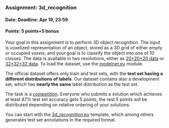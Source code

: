 ### Assignment: 3d_recognition
#### Date: Deadline: Apr 19, 23:59
#### Points: 5 points+5 bonus

Your goal in this assignment is to perform 3D object recognition. The input
is voxelized representation of an object, stored as a 3D grid of either empty
or occupied _voxels_, and your goal is to classify the object into one of
10 classes. The data is available in two resolutions, either as
[20×20×20 data](https://ufal.mff.cuni.cz/~straka/courses/npfl114/2021/demos/modelnet20.html)
or [32×32×32 data](https://ufal.mff.cuni.cz/~straka/courses/npfl114/2021/demos/modelnet32.html).
To load the dataset, use the
[modelnet.py](https://github.com/ufal/npfl114/tree/master/labs/06/modelnet.py) module.

The official dataset offers only train and test sets, with the **test set having
a different distributions of labels**. Our dataset contains also a development
set, which has **nearly the same** label distribution as the test set.

The task is a [_competition_](#competitions). Everyone who submits a solution
which achieves at least _87%_ test set accuracy gets 5 points; the rest
5 points will be distributed depending on relative ordering of your solutions.

You can start with the
[3d_recognition.py](https://github.com/ufal/npfl114/tree/master/labs/06/3d_recognition.py)
template, which among others generates test set annotations in the required format.
